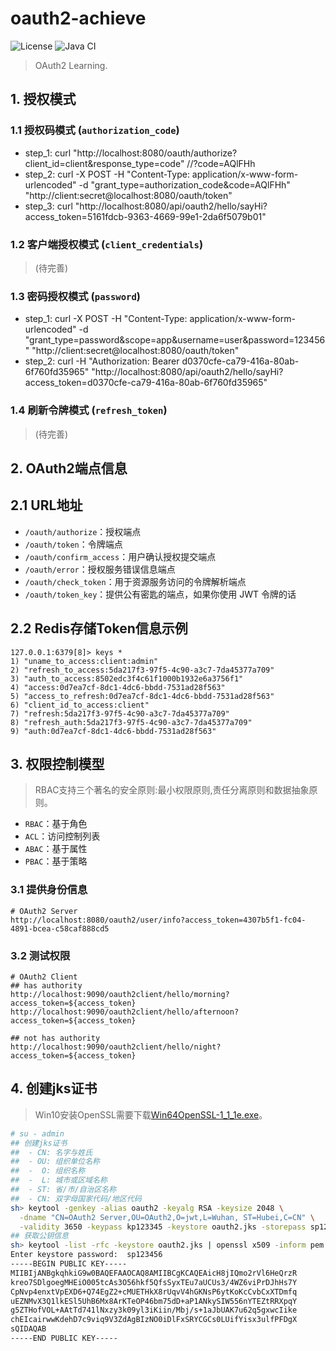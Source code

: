 # oauth2-achieve

![License](https://img.shields.io/badge/License-MIT-green.svg)
![Java CI](https://github.com/aaric/oauth2-achieve/workflows/Java%20CI/badge.svg)

> OAuth2 Learning.

## 1. 授权模式

### 1.1 授权码模式 (`authorization_code`)

- step_1: curl "http://localhost:8080/oauth/authorize?client_id=client&response_type=code"  //?code=AQlFHh
- step_2: curl -X POST -H "Content-Type: application/x-www-form-urlencoded" -d "grant_type=authorization_code&code=AQlFHh" "http://client:secret@localhost:8080/oauth/token"
- step_3: curl "http://localhost:8080/api/oauth2/hello/sayHi?access_token=5161fdcb-9363-4669-99e1-2da6f5079b01"

### 1.2 客户端授权模式 (`client_credentials`)

> (待完善)

### 1.3 密码授权模式 (`password`)

- step_1: curl -X POST -H "Content-Type: application/x-www-form-urlencoded" -d "grant_type=password&scope=app&username=user&password=123456" "http://client:secret@localhost:8080/oauth/token"
- step_2: curl -H "Authorization: Bearer d0370cfe-ca79-416a-80ab-6f760fd35965" "http://localhost:8080/api/oauth2/hello/sayHi?access_token=d0370cfe-ca79-416a-80ab-6f760fd35965"

### 1.4 刷新令牌模式 (`refresh_token`)

> (待完善)

## 2. OAuth2端点信息

## 2.1 URL地址

- `/oauth/authorize`：授权端点
- `/oauth/token`：令牌端点
- `/oauth/confirm_access`：用户确认授权提交端点
- `/oauth/error`：授权服务错误信息端点
- `/oauth/check_token`：用于资源服务访问的令牌解析端点
- `/oauth/token_key`：提供公有密匙的端点，如果你使用 JWT 令牌的话

## 2.2 Redis存储Token信息示例

```redis
127.0.0.1:6379[8]> keys *
1) "uname_to_access:client:admin"
2) "refresh_to_access:5da217f3-97f5-4c90-a3c7-7da45377a709"
3) "auth_to_access:8502edc3f4c61f1000b1932e6a3756f1"
4) "access:0d7ea7cf-8dc1-4dc6-bbdd-7531ad28f563"
5) "access_to_refresh:0d7ea7cf-8dc1-4dc6-bbdd-7531ad28f563"
6) "client_id_to_access:client"
7) "refresh:5da217f3-97f5-4c90-a3c7-7da45377a709"
8) "refresh_auth:5da217f3-97f5-4c90-a3c7-7da45377a709"
9) "auth:0d7ea7cf-8dc1-4dc6-bbdd-7531ad28f563"
```

## 3. 权限控制模型

> RBAC支持三个著名的安全原则:最小权限原则,责任分离原则和数据抽象原则。

- `RBAC`：基于角色
- `ACL`：访问控制列表
- `ABAC`：基于属性
- `PBAC`：基于策略

### 3.1 提供身份信息

```text
# OAuth2 Server
http://localhost:8080/oauth2/user/info?access_token=4307b5f1-fc04-4891-bcea-c58caf888cd5
```

### 3.2 测试权限

```text
# OAuth2 Client
## has authority
http://localhost:9090/oauth2client/hello/morning?access_token=${access_token}
http://localhost:9090/oauth2client/hello/afternoon?access_token=${access_token}

## not has authority
http://localhost:9090/oauth2client/hello/night?access_token=${access_token}
```

## 4. 创建jks证书

> Win10安装OpenSSL需要下载[Win64OpenSSL-1_1_1e.exe](http://slproweb.com/products/Win32OpenSSL.html)。

```bash
# su - admin
## 创建jks证书
##  - CN: 名字与姓氏
##  - OU: 组织单位名称
##  -  O: 组织名称
##  -  L: 城市或区域名称
##  - ST: 省/市/自治区名称
##  - CN: 双字母国家代码/地区代码
sh> keytool -genkey -alias oauth2 -keyalg RSA -keysize 2048 \
  -dname "CN=OAuth2 Server,OU=OAuth2,O=jwt,L=Wuhan, ST=Hubei,C=CN" \
  -validity 3650 -keypass kp123345 -keystore oauth2.jks -storepass sp123456
## 获取公钥信息
sh> keytool -list -rfc -keystore oauth2.jks | openssl x509 -inform pem -pubkey
Enter keystore password:  sp123456
-----BEGIN PUBLIC KEY-----
MIIBIjANBgkqhkiG9w0BAQEFAAOCAQ8AMIIBCgKCAQEAicH8jIQmo2rVl6HeQrzR
kreo7SDlgoegMHEiO005tcAs3O56hkf5QfsSyxTEu7aUCUs3/4WZ6viPrDJhHs7Y
CpNvp4enxtVpEXD6+Q74EgZ2+cMUETHkX8rUqvV4hGKNsP6ytKoKcCvbCxXTDmfq
uEZNMvX3Q1lkESl5UhB6Mx8ArKTeOP46bm75dD+aP1ANkySIW556nYTEZtRRXpqY
g5ZTHofVOL+AAtTd741lNxzy3k09yl3iKiin/Mbj/s+1aJbUAK7u62q5gxwcIike
chEIcairwwKdehD7c9viq9V3ZdAgBIzNO0iDlFxSRYCGCs0LUifYisx3ulfPFDgX
sQIDAQAB
-----END PUBLIC KEY-----
```
